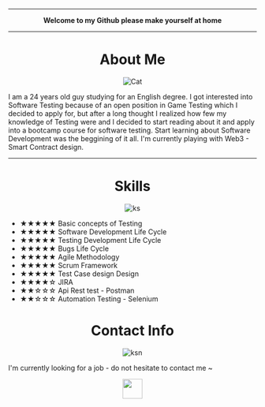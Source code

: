 <hr> </hr>
<p align="center"> <b>Welcome to my Github please make yourself at home </b> </p>
<hr> </hr>

<h1 align="center"> About Me </h1>
<p align="center" width="100%"> <img src="https://1.bp.blogspot.com/-WOwMDrrw_Y0/YNO54vDLBDI/AAAAAAACM1c/bDsPt0kDpxAqb_qQ3p6BvbKxofFO3yeEgCPcBGAsYHg/s1920/Kobayashi-san%2BChi%2Bno%2BMaid%2BDragon%2BS2%2BShorts%2B-%2BEpisode%2B12%2B-%2BKobayashi%2BEnjoys%2BBento.gif" alt="Cat" /> </p>
I am a 24 years old guy studying for an English degree. I got interested into Software Testing because of an open position in Game Testing which I decided to apply for, but after a long thought I realized how few my knowledge of Testing were and I decided to start reading about it and apply into a bootcamp course for software testing. Start learning about Software Development was the beggining of it all. I'm currently playing with Web3 - Smart Contract design.
<hr> </hr>
<h1 align="center"> Skills </h1>
<p align="center" width="100%"> <img src= "https://c.tenor.com/NvTh_ZMUNM4AAAAC/kobayashi-kobayashi-dragon-maid.gif" alt="ks" /> </p>

<ul>
  <li><b>★★★★★</b> Basic concepts of Testing        </li>
  <li><b>★★★★★</b> Software Development Life Cycle  </li>
  <li><b>★★★★★</b> Testing Development Life Cycle   </li>
  <li><b>★★★★★</b> Bugs Life Cycle                  </li>
  <li><b>★★★★★</b> Agile Methodology                </li>
  <li><b>★★★★★</b> Scrum Framework                  </li>
  <li><b>★★★★★</b> Test Case design Design          </li>
  <li><b>★★★★</b>☆ JIRA                             </li>
  <li><b>★★</b>☆☆☆ Api Rest test - Postman          </li>
  <li><b>★★</b>☆☆☆ Automation Testing - Selenium    </li>
</ul>
<h1 align="center"> Contact Info </h1>
<p align="center" width="100%"> <img src="https://c.tenor.com/5aZ8jrEPWfQAAAAC/kobayashi.gif" alt="ksn" /> </p>

I'm currently looking for a job - do not hesitate to contact me ~

<p align="center">
<a href="https://discord.com/users/941659019364409374"> <img src="https://img.icons8.com/nolan/452/discord-logo.png" align="center" width="40" height="40" /> </a>
</p>
